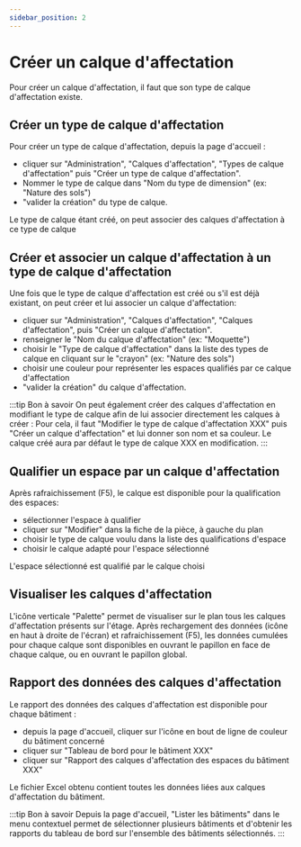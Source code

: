 ```yaml
---
sidebar_position: 2
---
```

# Créer un calque d'affectation



Pour créer un calque d'affectation, il faut que son type de calque d'affectation existe.

## Créer un type de calque d'affectation

Pour créer un type de calque d'affectation, depuis la page d'accueil :

-   cliquer sur "Administration", "Calques d'affectation", "Types de calque d'affectation" puis "Créer un type de calque d'affectation".
-   Nommer le type de calque dans "Nom du type de dimension" (ex: "Nature des sols")
-   "valider la création" du type de calque.

Le type de calque étant créé, on peut associer des calques d'affectation à ce type de calque

## Créer et associer un calque d'affectation à un type de calque d'affectation


Une fois que le type de calque d'affectation est créé ou s'il est déjà existant, on peut créer et lui associer un calque d'affectation:

-   cliquer sur "Administration", "Calques d'affectation", "Calques d'affectation", puis "Créer un calque d'affectation".
-   renseigner le "Nom du calque d'affectation" (ex: "Moquette")
-   choisir le "Type de calque d'affectation" dans la liste des types de calque en cliquant sur le "crayon" (ex: "Nature des sols")
-   choisir une couleur pour représenter les espaces qualifiés par ce calque d'affectation
-   "valider la création" du calque d'affectation.

:::tip Bon à savoir
On peut également créer des calques d'affectation en modifiant le type de calque afin de lui associer directement les calques à créer : Pour cela, il faut "Modifier le type de calque d'affectation XXX" puis "Créer un calque d'affectation" et lui donner son nom et sa couleur. Le calque créé aura par défaut le type de calque XXX en modification.
:::

## Qualifier un espace par un calque d'affectation

Après rafraichissement (F5), le calque est disponible pour la qualification des espaces:
-   sélectionner l'espace à qualifier
-   cliquer sur "Modifier" dans la fiche de la pièce, à gauche du plan
-   choisir le type de calque voulu dans la liste des qualifications d'espace
-   choisir le calque adapté pour l'espace sélectionné

L'espace sélectionné est qualifié par le calque choisi

## Visualiser les calques d'affectation

L'icône verticale "Palette" permet de visualiser sur le plan tous les calques d'affectation présents sur l'étage.
Après rechargement des données (icône en haut à droite de l'écran) et rafraichissement (F5), les données cumulées pour chaque calque sont disponibles en ouvrant le papillon en face de chaque calque, ou en ouvrant le papillon global.

## Rapport des données des calques d'affectation

Le rapport des données des calques d'affectation est disponible pour chaque bâtiment :
-   depuis la page d'accueil, cliquer sur l'icône en bout de ligne de couleur du bâtiment concerné
-   cliquer sur "Tableau de bord pour le bâtiment XXX"
-   cliquer sur "Rapport des calques d'affectation des espaces du bâtiment XXX"

Le fichier Excel obtenu contient toutes les données liées aux calques d'affectation du bâtiment.


:::tip Bon à savoir
Depuis la page d'accueil, "Lister les bâtiments" dans le menu contextuel permet de sélectionner plusieurs bâtiments et d'obtenir les rapports du tableau de bord sur l'ensemble des bâtiments sélectionnés.
:::
